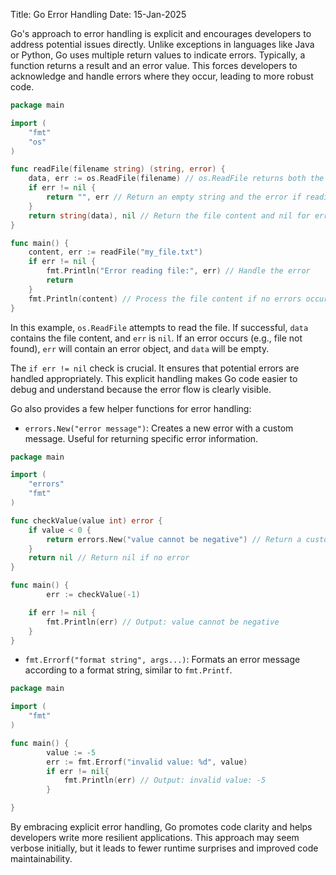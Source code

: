 Title: Go Error Handling
Date: 15-Jan-2025

Go's approach to error handling is explicit and encourages developers to address potential issues directly. Unlike exceptions in languages like Java or Python, Go uses multiple return values to indicate errors. Typically, a function returns a result and an error value.  This forces developers to acknowledge and handle errors where they occur, leading to more robust code.

```go
package main

import (
	"fmt"
	"os"
)

func readFile(filename string) (string, error) {
	data, err := os.ReadFile(filename) // os.ReadFile returns both the file content and an error
	if err != nil {
		return "", err // Return an empty string and the error if reading fails
	}
	return string(data), nil // Return the file content and nil for error if successful
}

func main() {
	content, err := readFile("my_file.txt")
	if err != nil {
		fmt.Println("Error reading file:", err) // Handle the error
		return
	}
	fmt.Println(content) // Process the file content if no errors occurred
}

```

In this example, `os.ReadFile` attempts to read the file. If successful, `data` contains the file content, and `err` is `nil`. If an error occurs (e.g., file not found), `err` will contain an error object, and `data` will be empty.

The `if err != nil` check is crucial. It ensures that potential errors are handled appropriately.  This explicit handling makes Go code easier to debug and understand because the error flow is clearly visible.

Go also provides a few helper functions for error handling:

*   `errors.New("error message")`: Creates a new error with a custom message.  Useful for returning specific error information.

```go
package main

import (
	"errors"
	"fmt"
)

func checkValue(value int) error {
	if value < 0 {
		return errors.New("value cannot be negative") // Return a custom error
	}
	return nil // Return nil if no error
}

func main() {
        err := checkValue(-1)

	if err != nil {
		fmt.Println(err) // Output: value cannot be negative
	}
}

```

*   `fmt.Errorf("format string", args...)`: Formats an error message according to a format string, similar to `fmt.Printf`.

```go
package main

import (
	"fmt"
)

func main() {
        value := -5
        err := fmt.Errorf("invalid value: %d", value)
        if err != nil{
            fmt.Println(err) // Output: invalid value: -5
        }

}

```

By embracing explicit error handling, Go promotes code clarity and helps developers write more resilient applications.  This approach may seem verbose initially, but it leads to fewer runtime surprises and improved code maintainability.
